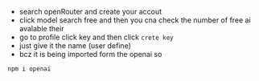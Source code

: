 - search openRouter and create your accout 
- click model search free and then you cna check the number of free ai avalable their 
- go to profile click key and then click `crete key`
- just give it the name (user define)
- bcz it is being imported form the openai so 
```
npm i openai

```

